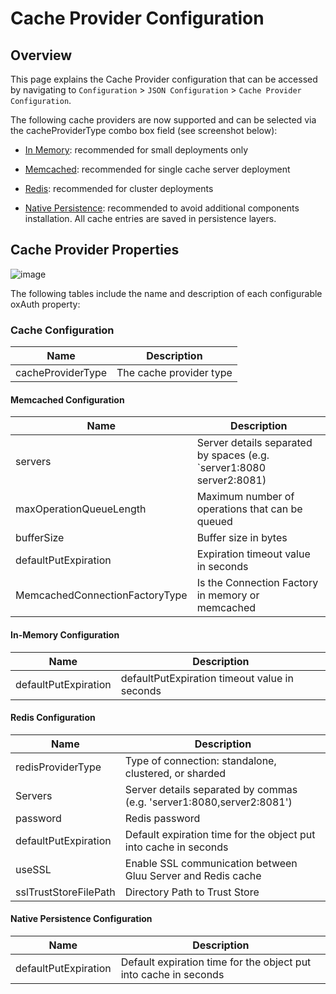 # Cache Provider Configuration
## Overview
This page explains the Cache Provider configuration that can be accessed by navigating to `Configuration` > `JSON Configuration` > `Cache Provider Configuration`. 

The following cache providers are now supported and can be selected via the cacheProviderType combo box field (see screenshot below):

- [In Memory](#in-memory-configuration): recommended for small deployments only        

- [Memcached](#memcached-configuration): recommended for single cache server deployment

- [Redis](#redis-configuration): recommended for cluster deployments  

- [Native Persistence](#native-persistence-configuration): recommended to avoid additional components installation. All cache entries are saved in persistence layers.  


## Cache Provider Properties
![image](../img/reference/config-cacheprovider.png)

The following tables include the name and description of each configurable oxAuth property:

### Cache Configuration

Name                          | Description
------------------------------| -----------
cacheProviderType             | The cache provider type

#### Memcached Configuration

Name                           | Description
------------------------------ | -----------
servers                        | Server details separated by spaces (e.g. `server1:8080 server2:8081)
maxOperationQueueLength        | Maximum number of operations that can be queued
bufferSize                     | Buffer size in bytes
defaultPutExpiration           | Expiration timeout value in seconds
MemcachedConnectionFactoryType | Is the Connection Factory in memory or memcached

#### In-Memory Configuration

Name                          | Description
------------------------------| -----------
defaultPutExpiration          | defaultPutExpiration timeout value in seconds

#### Redis Configuration

Name                          | Description
------------------------------|-----------
redisProviderType             | Type of connection: standalone, clustered, or sharded
Servers                       | Server details separated by commas (e.g. 'server1:8080,server2:8081')
password                      | Redis password
defaultPutExpiration          | Default expiration time for the object put into cache in seconds
useSSL                        | Enable SSL communication between Gluu Server and Redis cache
sslTrustStoreFilePath         | Directory Path to Trust Store

#### Native Persistence Configuration

Name                          | Description
------------------------------|-----------
defaultPutExpiration          | Default expiration time for the object put into cache in seconds
